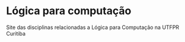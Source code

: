 # Lógica para computação

Site das disciplinas relacionadas a Lógica para Computação na UTFPR Curitiba

